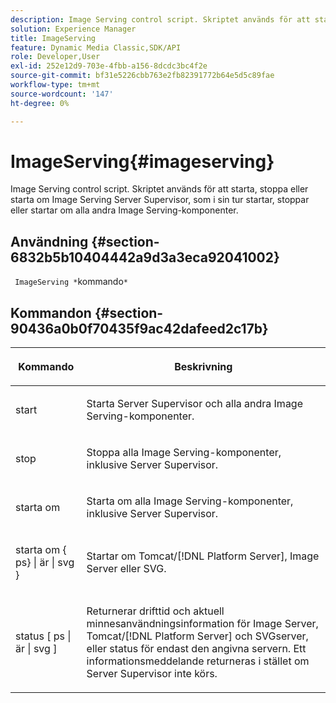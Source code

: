 ```yaml
---
description: Image Serving control script. Skriptet används för att starta, stoppa eller starta om Image Serving Server Supervisor, som i sin tur startar, stoppar eller startar om alla andra Image Serving-komponenter.
solution: Experience Manager
title: ImageServing
feature: Dynamic Media Classic,SDK/API
role: Developer,User
exl-id: 252e12d9-703e-4fbb-a156-8dcdc3bc4f2e
source-git-commit: bf31e5226cbb763e2fb82391772b64e5d5c89fae
workflow-type: tm+mt
source-wordcount: '147'
ht-degree: 0%

---
```


# ImageServing{#imageserving}

Image Serving control script. Skriptet används för att starta, stoppa eller starta om Image Serving Server Supervisor, som i sin tur startar, stoppar eller startar om alla andra Image Serving-komponenter.

## Användning {#section-6832b5b10404442a9d3a3eca92041002}

` ImageServing *`kommando`*`

## Kommandon {#section-90436a0b0f70435f9ac42dafeed2c17b}

<table id="table_692C6A043F9747C88929FF20373EC88C"> 
 <thead> 
  <tr> 
   <th colname="col1" class="entry"> <p>Kommando </p> </th> 
   <th colname="col2" class="entry"> <p>Beskrivning </p> </th> 
  </tr> 
 </thead>
 <tbody> 
  <tr> 
   <td colname="col1"> <p> <span class="codeph"> start </span> </p> </td> 
   <td colname="col2"> <p> Starta Server Supervisor och alla andra Image Serving-komponenter. </p> </td> 
  </tr> 
  <tr> 
   <td colname="col1"> <p> <span class="codeph"> stop </span> </p> </td> 
   <td colname="col2"> <p> Stoppa alla Image Serving-komponenter, inklusive Server Supervisor. </p> </td> 
  </tr> 
  <tr> 
   <td colname="col1"> <p> <span class="codeph"> starta om </span> </p> </td> 
   <td colname="col2"> <p>Starta om alla Image Serving-komponenter, inklusive Server Supervisor. </p> </td> 
  </tr> 
  <tr> 
   <td colname="col1"> <p> <span class="codeph"> starta om { ps} | är | svg &rbrace; </span> </p> </td> 
   <td colname="col2"> <p> Startar om Tomcat/[!DNL Platform Server], Image Server eller SVG. </p> </td> 
  </tr> 
  <tr> 
   <td colname="col1"> <p> <span class="codeph"> status [ ps | är | svg ] </span> </p> </td> 
   <td colname="col2"> <p>Returnerar drifttid och aktuell minnesanvändningsinformation för Image Server, Tomcat/[!DNL Platform Server] och SVGserver, eller status för endast den angivna servern. Ett informationsmeddelande returneras i stället om Server Supervisor inte körs. </p> </td> 
  </tr> 
 </tbody> 
</table>
